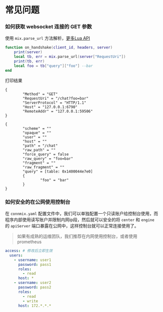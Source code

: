 # 常见问题

### 如何获取 websocket 连接的 GET 参数

使用 `mix.parse_url` 方法解析，[更多Lua API](zh-cn/lua-api)

```lua
function on_handshake(client_id, headers, server)
    print(server)
    local tb, err = mix.parse_url(server["RequestUri"])
    print(tb, err)
    local foo = tb["query"]["foo"] --bar
end
```

打印结果

```
{
        "Method" = "GET"
        "RequestUri" = "/chat?foo=bar"
        "ServerProtocol" = "HTTP/1.1"
        "Host" = "127.0.0.1:6790"
        "RemoteAddr" = "127.0.0.1:59506"
}

{
        "scheme" = ""
        "opaque" = ""
        "user" = ""
        "host" = ""
        "path" = "/chat"
        "raw_path" = ""
        "force_query" = false
        "raw_query" = "foo=bar"
        "fragment" = ""
        "raw_fragment" = ""
        "query" = [table: 0x1400044e7e0]
        {
                "foo" = "bar"
        }
}
```

### 如何安全的在公网使用控制台

在 `connmix.yaml` 配置文件中，我们可以单独配置一个只读账户给控制台使用，而程序内部使用读写账户并限制内网ip段，然后就可以安全的将 `center` 和 `engine` 的 `apiServer` 端口暴露在公网中，这样控制台就可以正常连接使用了。 

> 如果有成熟的运维团队，我们推荐在内网使用控制台，或者使用prometheus

```yaml
access: # 修改后立即生效
  users:
    - username: user1
      password: pass1
      roles:
        - read
      host: *
    - username: user2
      password: pass2
      roles:
        - read
        - write
      host: 172.*.*.*
```
